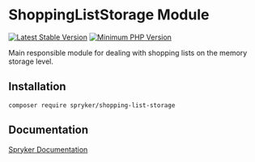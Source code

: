 # ShoppingListStorage Module
[![Latest Stable Version](https://poser.pugx.org/spryker/shopping-list-storage/v/stable.svg)](https://packagist.org/packages/spryker/shopping-list-storage)
[![Minimum PHP Version](https://img.shields.io/badge/php-%3E%3D%207.4-8892BF.svg)](https://php.net/)

Main responsible module for dealing with shopping lists on the memory storage level.

## Installation

```
composer require spryker/shopping-list-storage
```

## Documentation

[Spryker Documentation](https://academy.spryker.com/developing_with_spryker/module_guide/modules.html)
